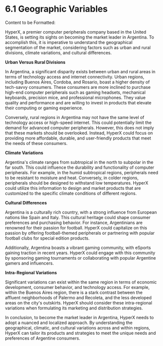 # 6.1 Geographic Variables

Content to be Formatted:

HyperX, a premier computer peripherals company based in the United States, is setting its sights on becoming the market leader in Argentina. To accomplish this, it is imperative to understand the geographical segmentation of the market, considering factors such as urban and rural divisions, climate variations, and cultural differences. 

**Urban Versus Rural Divisions**

In Argentina, a significant disparity exists between urban and rural areas in terms of technology access and internet connectivity. Urban regions, including Buenos Aires, Cordoba, and Rosario, boast a higher density of tech-savvy consumers. These consumers are more inclined to purchase high-end computer peripherals such as gaming headsets, mechanical keyboards, precision mice, and professional microphones. They value quality and performance and are willing to invest in products that elevate their computing or gaming experience.

Conversely, rural regions in Argentina may not have the same level of technology access or high-speed internet. This could potentially limit the demand for advanced computer peripherals. However, this does not imply that these markets should be overlooked. Instead, HyperX could focus on providing more affordable, durable, and user-friendly products that meet the needs of these consumers.

**Climate Variations**

Argentina's climate ranges from subtropical in the north to subpolar in the far south. This could influence the durability and functionality of computer peripherals. For example, in the humid subtropical regions, peripherals need to be resistant to moisture and heat. Conversely, in colder regions, peripherals should be designed to withstand low temperatures. HyperX could utilize this information to design and market products that are customized to the specific climate conditions of different regions.

**Cultural Differences**

Argentina is a culturally rich country, with a strong influence from European nations like Spain and Italy. This cultural heritage could shape consumer preferences and purchasing behavior. For instance, Argentinians are renowned for their passion for football. HyperX could capitalize on this passion by offering football-themed peripherals or partnering with popular football clubs for special edition products.

Additionally, Argentina boasts a vibrant gaming community, with eSports gaining traction in recent years. HyperX could engage with this community by sponsoring gaming tournaments or collaborating with popular Argentine gamers and influencers.

**Intra-Regional Variations**

Significant variations can exist within the same region in terms of economic development, consumer behavior, and technology access. For example, within the Buenos Aires region, there is a stark contrast between the affluent neighborhoods of Palermo and Recoleta, and the less developed areas on the city's outskirts. HyperX should consider these intra-regional variations when formulating its marketing and distribution strategies.

In conclusion, to become the market leader in Argentina, HyperX needs to adopt a nuanced and localized approach. By understanding the geographical, climatic, and cultural variations across and within regions, HyperX can tailor its products and strategies to meet the unique needs and preferences of Argentine consumers.